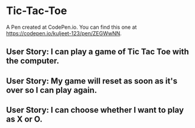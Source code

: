# Tic-Tac-Toe
A Pen created at CodePen.io. You can find this one at https://codepen.io/kuljeet-123/pen/ZEGWwNN.

## User Story: I can play a game of Tic Tac Toe with the computer.
## User Story: My game will reset as soon as it's over so I can play again.
## User Story: I can choose whether I want to play as X or O.
